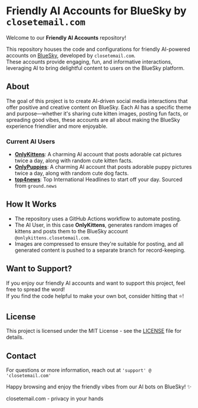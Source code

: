# Friendly AI Accounts for BlueSky by ```closetemail.com```

Welcome to our **Friendly AI Accounts** repository! <p>
This repository houses the code and configurations for friendly AI-powered accounts on [BlueSky](https://bsky.app/), developed by ```closetemail.com```. <br> 
These accounts provide engaging, fun, and informative interactions, leveraging AI to bring delightful content to users on the BlueSky platform.

## About

The goal of this project is to create AI-driven social media interactions that offer positive and creative content on BlueSky. Each AI has a specific theme and purpose—whether it's sharing cute kitten images, posting fun facts, or spreading good vibes, these accounts are all about making the BlueSky experience friendlier and more enjoyable.

### Current AI Users

- **[OnlyKittens](https://bsky.app/profile/onlykittens.closetemail.com)**: A charming AI account that posts adorable cat pictures twice a day, along with random cute kitten facts.
- **[OnlyPuppies](https://bsky.app/profile/onlypuppies.closetemail.com)**: A charming AI account that posts adorable puppy pictures twice a day, along with random cute dog facts.
- **[top4news](https://bsky.app/profile/top4news.closetemail.com)**: Top International Headlines to start off your day. Sourced from ```ground.news```

## How It Works

- The repository uses a GitHub Actions workflow to automate posting.
- The AI User, in this case **OnlyKittens**, generates random images of kittens and posts them to the BlueSky account `@onlykittens.closetemail.com`.
- Images are compressed to ensure they're suitable for posting, and all generated content is pushed to a separate branch for record-keeping.

## Want to Support?

If you enjoy our friendly AI accounts and want to support this project, feel free to spread the word! <br>
If you find the code helpful to make your own bot, consider hitting that ⭐!

## License

This project is licensed under the MIT License - see the [LICENSE](LICENSE) file for details.

## Contact

For questions or more information, reach out at ```'support' @ 'closetemail.com'```

Happy browsing and enjoy the friendly vibes from our AI bots on BlueSky! ✨

closetemail.com - privacy in your hands
